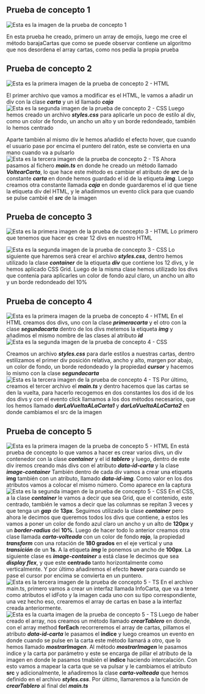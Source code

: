 ## Prueba de concepto 1

![Esta es la imagen de la prueba de concepto 1](./images/imagen1.png)

En esta prueba he creado, primero un array de emojis, luego me cree el método barajaCartas que como se puede observar contiene un algoritmo que nos desordena el array cartas, como nos pedía la propia prueba

## Prueba de concepto 2

![Esta es la primera imagen de la prueba de concepto 2 - HTML](./images/imagen2.png)

El primer archivo que vamos a modificar es el HTML, le vamos a añadir un div con la clase **_carta_** y un id llamado **_caja_**
![Esta es la segunda imagen de la prueba de concepto 2 - CSS](./images/imagen3.png)
Luego hemos creado un archivo **_styles.css_** para aplicarle un poco de estilo al div, como un color de fondo, un ancho un alto y un borde redondeado, también lo hemos centrado

Aparte también al mismo div le hemos añadido el efecto hover, que cuando el usuario pase por encima el puntero del ratón, este se convierta en una mano cuando va a pulsarlo
![Esta es la tercera imagen de la prueba de concepto 2 - TS](./images/imagen4.png)
Ahora pasamos al fichero **_main.ts_** en donde he creado un método llamado **_VoltearCarta_**, lo que hace este método es cambiar el atributo de **_src_** de la constante **_carta_** en donde hemos guardado el id de la etiqueta **_img_**. Luego creamos otra constante llamada **_caja_** en donde guardaremos el id que tiene la etiqueta div del HTML, y le añadimmos un evento click para que cuando se pulse cambié el **_src_** de la imagen

## Prueba de concepto 3

![Esta es la primera imagen de la prueba de concepto 3 - HTML](./images/imagen5.png)
Lo primero que tenemos que hacer es crear 12 divs en nuestro HTML

![Esta es la segunda imagen de la prueba de concepto 3 - CSS](./images/imagen6.png)
Lo siguiente que haremos será crear el archivo **_styles.css_**, dentro hemos utilizado la clase **_container_** de la etiqueta **_div_** que contiene los 12 divs, y le hemos aplicado CSS Grid. Luego de la misma clase hemos utilizado los divs que contenia para aplicarles un color de fondo azul claro, un ancho un alto y un borde redondeado del 10%

## Prueba de concepto 4

![Esta es la primera imagen de la prueba de concepto 4 - HTML](./images/imagen7.png)
En el HTML creamos dos divs, uno con la clase **_primeracarta_** y el otro con la clase **_segundacarta_** dentro de los divs metemos la etiqueta **_img_** y añadimos el mismo nombre de las clases al atributo **_id_**
![Esta es la segunda imagen de la prueba de concepto 4 - CSS](./images/imagen8.png)

Creamos un archivo **_styles.css_** para darle estilos a nuestras cartas, dentro estilizamos el primer div posición relativa, ancho y alto, margen por abajo, un color de fondo, un borde redondeado y la propiedad **_cursor_** y hacemos lo mismo con la clase **_segundacarta_**
![Esta es la tercera imagen de la prueba de concepto 4 - TS](./images/imagen9.png)
Por último, creamos el tercer archivo el **_main.ts_** y dentro hacemos que las cartas se den la vuelta, para hacerlo recogemos en dos constantes los dos id de los dos divs y con el evento click llamamos a los dos métodos necesarios, que los hemos llamado **_darLaVueltaALaCarta1_** y **_darLaVueltaALaCarta2_** en donde cambiamos el src de la imagen

## Prueba de concepto 5

![Esta es la primera imagen de la prueba de concepto 5 - HTML](./images/imagen10.png)
En está prueba de concepto lo que vamos a hacer es crear varios divs, un div contenedor con la clase **_container_** y el id **_tablero_** y luego, dentro de este div iremos creando más divs con el atributo **_data-id-carta_** y la clase **_image-container_** También dentro de cada div vamos a crear una etiqueta **img** también con un atributo, llamado **_data-id-img_**. Como valor en los dos atributos vamos a colocar el mismo número. Como aparece en la captura
![Esta es la segunda imagen de la prueba de concepto 5 - CSS](./images/imagen11.png)
En el CSS, a la clase **_container_** le vamos a decir que sea Grid, que el contenido, este centrado, también le vamos a decir que las columnas se repitan 3 veces y que tenga un **_gap_** de **13px**. Seguimos utilizado la clase **_container_** pero ahora le decimos que queremos todos los divs que contiene, a estos les vamos a poner un color de fondo azul claro un ancho y un alto de **120px** y un **_border-radius_** del **10%**.
Luego de hacer todo lo anterior creamos otra clase llamada **_carta-volteada_** con un color de fondo **rojo**, la propiedad **_transform_** con una rotación de **180 grados** en el eje vertical y una **_transición_** de un **1s**. A la etiqueta **_img_** le ponemos un ancho de **100px**.
La siguiente clase es **_image-container_** a está clase le decimos que sea **_display flex_**, y que este **centrado** tanto horizontalmente como verticalmente. Y por último añadiremos el efecto **hover** para cuando se pase el cursor por encima se convierta en un puntero.
![Esta es la tercera imagen de la prueba de concepto 5 - TS](./images/imagen12.png)
En el archivo main.ts, primero vamos a crear un interfaz llamada InfoCarta, que va a tener como atributos el idFoto y la imagen cada uno con su tipo correspondiente, una vez hecho eso, crearemos el array de cartas en base a la interfaz creada anteriormente.
![Esta es la cuarta imagen de la prueba de concepto 5 - TS](./images/imagen13.png)
Luego de haber creado el array, nos creamos un método llamado **_crearTablero_** en donde, con el array method **forEach** recorreremos el array de cartas, pillamos el atributo **_data-id-carta_** le pasamos el **indice** y luego creamos un evento en donde cuando se pulse en la carta este método llamará a otro, que lo hemos llamado **_mostrarImagen_**.
Al método **_mostrarImagen_** le pasamos indice y la carta por parámetro y este se encarga de pillar el atributo de la imagen en donde le pasamos tmabién el **indice** haciendo intercalación. Con esto vamos a mapear la carta que se va pulsar y le cambiamos el atributo **src** y adicionalmente, le añadiremos la clase **_carta-volteada_** que hemos definido en el archivo **_styles.css_**.
Por último, llamaremos a la función de **_crearTablero_** al final del **_main.ts_**
